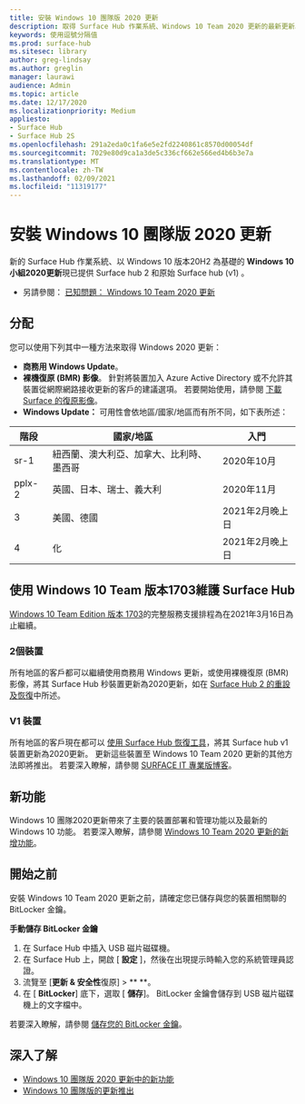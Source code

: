 ```yaml
---
title: 安裝 Windows 10 團隊版 2020 更新
description: 取得 Surface Hub 作業系統、Windows 10 Team 2020 更新的最新更新。
keywords: 使用逗號分隔值
ms.prod: surface-hub
ms.sitesec: library
author: greg-lindsay
ms.author: greglin
manager: laurawi
audience: Admin
ms.topic: article
ms.date: 12/17/2020
ms.localizationpriority: Medium
appliesto:
- Surface Hub
- Surface Hub 2S
ms.openlocfilehash: 291a2eda0c1fa6e5e2fd2240861c8570d00054df
ms.sourcegitcommit: 7029e80d9ca1a3de5c336cf662e566ed4b6b3e7a
ms.translationtype: MT
ms.contentlocale: zh-TW
ms.lasthandoff: 02/09/2021
ms.locfileid: "11319177"
---
```

# 安裝 Windows 10 團隊版 2020 更新 

新的 Surface Hub 作業系統、以 Windows 10 版本20H2 為基礎的 **Windows 10 小組2020更新**現已提供 Surface hub 2 和原始 Surface hub (v1) 。 

- 另請參閱： [已知問題： Windows 10 Team 2020 更新](surface-hub-2020-team-update-known-issues.md)

## 分配

您可以使用下列其中一種方法來取得 Windows 2020 更新：

- **商務用 Windows Update**。
- **裸機復原 (BMR) 影像**。 針對將裝置加入 Azure Active Directory 或不允許其裝置從網際網路接收更新的客戶的建議選項。 若要開始使用，請參閱 [下載 Surface 的復原影像](https://support.microsoft.com/surfacerecoveryimage)。
- **Windows Update：** 可用性會依地區/國家/地區而有所不同，如下表所述：

| 階段 | 國家/地區                         | 入門          |
| ----- | -------------------------------------- | ----------------- |
| sr-1     | 紐西蘭、澳大利亞、加拿大、比利時、墨西哥 | 2020年10月  |
| pplx-2     | 英國、日本、瑞士、義大利          | 2020年11月 |
| 3     | 美國、德國                            | 2021年2月晚上日 |
| 4     | 化                                 | 2021年2月晚上日 |

## 使用 Windows 10 Team 版本1703維護 Surface Hub 

[Windows 10 Team Edition 版本 1703](https://support.microsoft.com/topic/november-12-2019-kb4525245-os-build-15063-2172-dfc81b85-11a6-54ef-4370-11408193419f)的完整服務支援排程為在2021年3月16日為止繼續。

### 2個裝置 

所有地區的客戶都可以繼續使用商務用 Windows 更新，或使用裸機復原 (BMR) 影像，將其 Surface Hub 秒裝置更新為2020更新，如在 [Surface Hub 2 的重設及恢復](surface-hub-2s-recover-reset.md)中所述。

### V1 裝置 

所有地區的客戶現在都可以 [使用 Surface Hub 恢復工具](surface-hub-recovery-tool.md)，將其 Surface hub v1 裝置更新為2020更新。 更新這些裝置至 Windows 10 Team 2020 更新的其他方法即將推出。 若要深入瞭解，請參閱 [SURFACE IT 專業版博客](https://techcommunity.microsoft.com/t5/surface-it-pro-blog/update-to-the-windows-10-team-rollout/ba-p/1669655)。
 
## 新功能

Windows 10 團隊2020更新帶來了主要的裝置部署和管理功能以及最新的 Windows 10 功能。 若要深入瞭解，請參閱 [Windows 10 Team 2020 更新的新增功能](surface-hub-2020-update-whats-new.md)。
 
## 開始之前

安裝 Windows 10 Team 2020 更新之前，請確定您已儲存與您的裝置相關聯的 BitLocker 金鑰。 

**手動儲存 BitLocker 金鑰**

1. 在 Surface Hub 中插入 USB 磁片磁碟機。
2. 在 Surface Hub 上，開啟 [ **設定** ]，然後在出現提示時輸入您的系統管理員認證。
3. 流覽至 [**更新 & 安全性**復原]  >  ** **。
4. 在 [ **BitLocker**] 底下，選取 [ **儲存**]。 BitLocker 金鑰會儲存到 USB 磁片磁碟機上的文字檔中。

若要深入瞭解，請參閱 [儲存您的 BitLocker 金鑰](save-bitlocker-key-surface-hub.md)。

## 深入了解

- [Windows 10 團隊版 2020 更新中的新功能](surface-hub-2020-update-whats-new.md)
- [Windows 10 團隊版的更新推出](https://techcommunity.microsoft.com/t5/surface-it-pro-blog/update-to-the-windows-10-team-rollout/ba-p/1669655)
